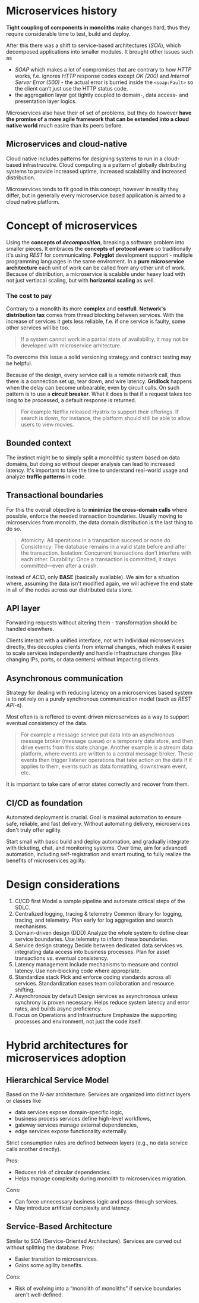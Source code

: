 # Microservices history
**Tight coupling of components in monoliths** make changes hard, thus they require considerable time to test, build and deploy.

After this there was a shift to service-based architectures (_SOA_), which decomposed applications into smaller modules. It brought other issues such as
* _SOAP_ which makes a lot of compromises that are contrary to how _HTTP_ works, f.e. ignores _HTTP_ response codes except _OK (200)_ and _Internal Server Error (500)_ - the actual error is burried inside the `<soap:Fault>` so the client can’t just use the HTTP status code.
* the aggregation layer got tightly coupled to domain-, data access- and presentation layer logics.

Microservices also have their of set of problems, but they do however **have the promise of a more agile framework that can be extended into a cloud native world** much easire than its peers before.
## Microservices and cloud-native
Cloud native includes patterns for designing systems to run in a cloud-based infrastrucutre. Cloud computing is a pattern of globally distributing systems to provide increased uptime, increased scalability and increased distribution. 

Microservices tends to fit good in this concept, however in reality they differ, but in generally every microservice based application is aimed to a cloud native platform.
# Concept of microservices 
Using the **concepts of _decomposition_**, breaking a software problem into smaller pieces.
It embraces the **concepts of protocol aware** so traditionally it's using _REST_ for communicating.
**Polyglot** development support - multiple programming languages in the same enviroment.
In a **pure microservice architecture** each unit of work can be called from any other unit of work.
Because of distribution, a microservice is scalable under heavy load with not just vertiacal scaling, but with **horizontal scaling** as well. 
### The cost to pay
Contrary to a monolith its more **complex** and **costfull**. 
**Network's distribution tax** comes from thread blocking between services.
With the increase of services it gets less reliable, f.e. if one service is faulty, some other services will be too.
> If a system cannot work in a partial state of availability, it may not be developed with microservice arhitecture.

To overcome this issue a solid versioning strategy and contract testing may be helpful.

Because of the design, every service call is a remote network call, thus there is a connection set up, tear down, and wire latency. **Gridlock** happens when the delay can become unbearable, even by circuit calls. On such pattern is to use a **circuit breaker**. What it does is that if a request takes too long to be processed, a default response is returned. 
> For example Netflix released Hystrix to support their offerings. If search is down, for instance, the platform should still be able to allow users to view movies.
## Bounded context
The instinct might be to simply split a monolithic system based on data domains, but doing so without deeper analysis can lead to increased latency. It's important to take the time to understand real-world usage and analyze **traffic patterns** in code.
## Transactional boundaries
For this the overall objective is to **minimize the cross-domain calls** where possible, enforce the needed transaction boundaries. Usually moving to microservices from monolith, the data domain distribution is the last thing to do so.

> Atomicity: All operations in a transaction succeed or none do.
> Consistency: The database remains in a valid state before and after the transaction.
> Isolation: Concurrent transactions don’t interfere with each other. 
> Durability: Once a transaction is committed, it stays committed—even after a crash.
> 
Instead of _ACID_, only **BASE** (basically available). We aim for a situation where, assuming the data isn't modified again, we will achieve the end state in all of the nodes across our distributed data store.
## API layer
Forwarding requests without altering them - transformation should be handled elsewhere.

Clients interact with a unified interface, not with individual microservices directly, this decouples clients from internal changes, which makes it easier to scale services independently and handle infrastructure changes (like changing IPs, ports, or data centers) without impacting clients.
## Asynchronous communication
Strategy for dealing with reducing latency on a microservices based system is to not rely on a purely synchronous communication model (such as _REST API_-s).

Most often is is reffered to event-driven microservices as a way to support eventual consistency of the data.
> For example a message service put data into an asynchronous message broker (message queue) or a temporary data store, and then drive events from this state change.
> Another example is a stream data platform, where events are written to a central message broker. These events then trigger listener operations that take action on the data if it applies to them, events such as data formatting, downstream event, etc.

It is important to take care of error states correctly and recover from them.
## CI/CD as foundation
Automated deployment is crucial. Goal is maximal automation to ensure safe, reliable, and fast delivery. Without automating delivery, microservices don't truly offer agility.

Start small with basic build and deploy automation, and gradually integrate with ticketing, chat, and monitoring systems. Over time, aim for advanced automation, including self-registration and smart routing, to fully realize the benefits of microservices agility.
# Design considerations
1. CI/CD first
Model a sample pipeline and automate critical steps of the SDLC.
2. Centralized logging, tracing & telemetry
Common library for logging, tracing, and telemetry.
Plan early for log aggregation and search mechanisms.
3. Domain-driven design (DDD)
Analyze the whole system to define clear service boundaries.
Use telemetry to inform these boundaries.
4. Service design strategy
Decide between dedicated data services vs. integrating data access into business processes.
Plan for asset transactions vs. eventual consistency.
5. Latency management
Include mechanisms to measure and control latency.
Use non-blocking code where appropriate.
6. Standardize stack
Pick and enforce coding standards across all services.
Standardization eases team collaboration and resource shifting.
7. Asynchronous by default
Design services as asynchronous unless synchrony is proven necessary.
Helps reduce system latency and error rates, and builds async proficiency.
8. Focus on Operations and Infrastructure
Emphasize the supporting processes and environment, not just the code itself.
# Hybrid architectures for microservices adoption
## Hierarchical Service Model
Based on the _N-tier_ architecture.
Services are organized into distinct layers or classes like
- data services expose domain-specific logic,
- business process services define high-level workflows,
- gateway services manage external dependencies,
- edge services expose functionality externally.

Strict consumption rules are defined between layers (e.g., no data service calls another directly).

Pros: 
- Reduces risk of circular dependencies.
- Helps manage complexity during monolith to microservices migration. 

Cons:
- Can force unnecessary business logic and pass-through services.
- May introduce artificial complexity and latency.
## Service-Based Architecture
Similar to SOA (Service-Oriented Architecture).
Services are carved out without splitting the database.
Pros:
- Easier transition to microservices.
- Gains some agility benefits.

Cons:
- Risk of evolving into a “monolith of monoliths” if service boundaries aren't well-defined.
<!--stackedit_data:
eyJoaXN0b3J5IjpbMTc3ODA5ODIwOSwtMTYxOTMyOTA1NSw2Nz
EzOTk2NDZdfQ==
-->